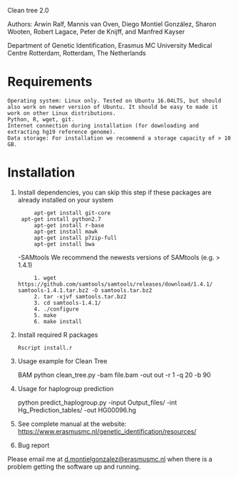 Clean tree 2.0

Authors: Arwin Ralf, Mannis van Oven, Diego Montiel González, Sharon Wooten, Robert Lagace, Peter de Knijff, and Manfred Kayser

Department of Genetic Identification, Erasmus MC University Medical Centre Rotterdam, Rotterdam,
The Netherlands

# Requirements

    Operating system: Linux only. Tested on Ubuntu 16.04LTS, but should also work on newer version of Ubuntu. It should be easy to made it work on other Linux distributions. 
    Python, R, wget, git.
    Internet connection during installation (for downloading and extracting hg19 reference genome).
    Data storage: For installation we recommend a storage capacity of > 10 GB. 

# Installation

1. Install dependencies, you can skip this step if these packages are already installed on your system

            apt-get install git-core 
	    apt-get install python2.7 
            apt-get install r-base 
            apt-get install mawk 
            apt-get install p7zip-full 
            apt-get install bwa

	-SAMtools
            We recommend the newests versions of SAMtools (e.g. > 1.4.1)

            1. wget https://github.com/samtools/samtools/releases/download/1.4.1/	samtools-1.4.1.tar.bz2 -O samtools.tar.bz2
            2. tar -xjvf samtools.tar.bz2 
            3. cd samtools-1.4.1/
            4. ./configure
            5. make
            6. make install

2. Install required R packages

    `Rscript install.r`

3. Usage example for Clean Tree

    BAM
        python clean_tree.py -bam file.bam -out out -r 1 -q 20 -b 90

4. Usage for haplogroup prediction

	python predict_haplogroup.py -input Output_files/ -int Hg_Prediction_tables/ -out HG00096.hg
	
5. See complete manual at the website:
    https://www.erasmusmc.nl/genetic_identification/resources/

6. Bug report

Please email me at d.montielgonzalez@erasmusmc.nl when there is a problem getting the software up and running.
